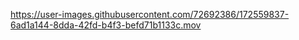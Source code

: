 

https://user-images.githubusercontent.com/72692386/172559837-6ad1a144-8dda-42fd-b4f3-befd71b1133c.mov

